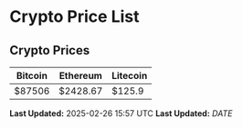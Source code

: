 # Crypto Price List

## Crypto Prices
| Bitcoin | Ethereum | Litecoin |
| ------- | -------- | -------- |
| $87506 | $2428.67 | $125.9 |
**Last Updated:** 2025-02-26 15:57 UTC
**Last Updated:** $DATE$
